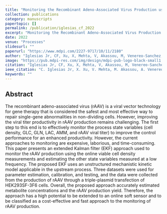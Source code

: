 ```yaml
---
title: "Monitoring the Recombinant Adeno-Associated Virus Production using Extended Kalman Filter"
collection: publications
category: manuscripts
papertopic: []
permalink: /publication/iglesias_cf_2022
excerpt: "Monitoring the Recombinant Adeno-Associated Virus Production using Extended Kalman Filter published in Processes."
date: 2022
venue: "Processes"
slidesurl: ""
paperurl: "https://www.mdpi.com/2227-9717/10/11/2180"
author: "Iglesias Jr, CF, Xu, X, Mehta, V, Akassou, M, Venereo-Sanchez, A, Belacel, N, Bolic, M"
image: "https://pub.mdpi-res.com/img/design/mdpi-pub-logo-black-small1.svg?da3a8dcae975a41c?1732615622"
citation: "Iglesias Jr, CF, Xu, X, Mehta, V, Akassou, M, Venereo-Sanchez, A, Belacel, N, Bolic, M. Monitoring the Recombinant Adeno-Associated Virus Production using Extended Kalman Filter. Processes, 2022."
ieee_citation: "C. Iglesias Jr, X. Xu, V. Mehta, M. Akassou, A. Venereo-Sanchez, N. Belacel, M. Bolic, "Monitoring the Recombinant Adeno-Associated Virus Production using Extended Kalman Filter," Processes, vol. 10, no. 11, pp. 2180, 2022."
keywords: ""
---
```


## Abstract

The recombinant adeno-associated virus (rAAV) is a viral vector technology for gene therapy that is considered the safest and most effective way to repair single-gene abnormalities in non-dividing cells. However, improving the viral titer productivity in rAAV production remains challenging. The first step to this end is to effectively monitor the process state variables (cell density, GLC, GLN, LAC, AMM, and rAAV viral titer) to improve the control performance for an enhanced productivity. However, the current approaches to monitoring are expensive, laborious, and time-consuming. This paper presents an extended Kalman filter (EKF) approach used to monitor the rAAV production using the online viable cell density measurements and estimating the other state variables measured at a low frequency. The proposed EKF uses an unstructured mechanistic kinetic model applicable in the upstream process. Three datasets were used for parameter estimation, calibration, and testing, and the data were collected from the production of rAAV through a triple-plasmid transfection of HEK293SF-3F6 cells. Overall, the proposed approach accurately estimated metabolite concentrations and the rAAV production yield. Therefore, the approach has a high potential to be extended to an online soft sensor and to be classified as a cost-effective and fast approach to the monitoring of rAAV production.
